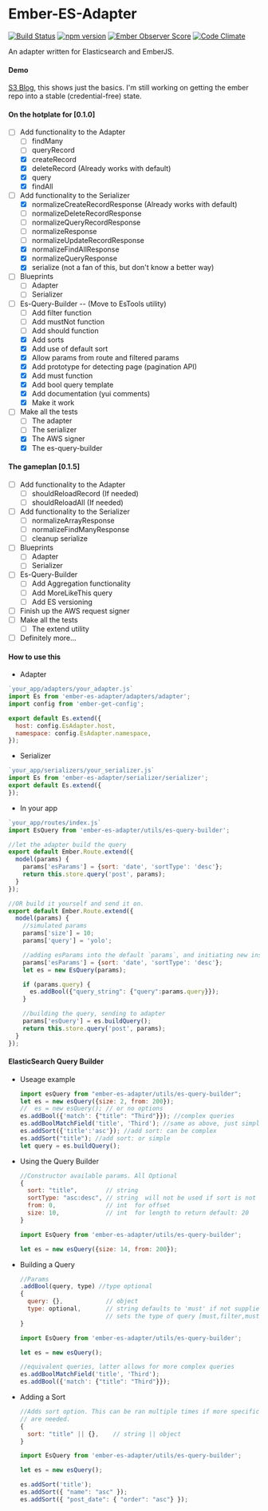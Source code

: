 # Ember-ES-Adapter
[![Build Status](https://travis-ci.org/seanstar12/ember-es-adapter.svg?branch=master)](https://travis-ci.org/seanstar12/ember-es-adapter)
[![npm version](https://badge.fury.io/js/ember-es-adapter.svg)](https://badge.fury.io/js/ember-es-adapter)
[![Ember Observer Score](http://emberobserver.com/badges/ember-es-adapter.svg)](http://emberobserver.com/addons/ember-es-adapter)
[![Code Climate](https://codeclimate.com/github/seanstar12/ember-es-adapter/badges/gpa.svg)](https://codeclimate.com/github/seanstar12/ember-es-adapter)

An adapter written for Elasticsearch and EmberJS.

#### Demo
[S3 Blog](http://ember-s3-blog-prod.s3-website-us-east-1.amazonaws.com/), this shows just the basics. I'm still working on
getting the ember repo into a stable (credential-free) state.

#### On the hotplate for [0.1.0]
  - [ ] Add functionality to the Adapter
    - [ ] findMany
    - [ ] queryRecord
    - [x] createRecord
    - [x] deleteRecord (Already works with default)
    - [x] query
    - [x] findAll
  - [ ] Add functionality to the Serializer
    - [x] normalizeCreateRecordResponse (Already works with default)
    - [ ] normalizeDeleteRecordResponse
    - [ ] normalizeQueryRecordResponse
    - [ ] normalizeResponse
    - [ ] normalizeUpdateRecordResponse
    - [x] normalizeFindAllResponse
    - [x] normalizeQueryResponse
    - [x] serialize (not a fan of this, but don't know a better way)
  - [ ] Blueprints
    - [ ] Adapter
    - [ ] Serializer
  - [ ] Es-Query-Builder -- (Move to EsTools utility)
    - [ ] Add filter function 
    - [ ] Add mustNot function 
    - [ ] Add should function 
    - [x] Add sorts
    - [x] Add use of default sort
    - [x] Allow params from route and filtered params
    - [x] Add prototype for detecting page (pagination API)
    - [x] Add must function 
    - [x] Add bool query template
    - [x] Add documentation (yui comments)
    - [x] Make it work
  - [ ] Make all the tests
    - [ ] The adapter
    - [ ] The serializer
    - [x] The AWS signer
    - [x] The es-query-builder

#### The gameplan [0.1.5]
  - [ ] Add functionality to the Adapter
    - [ ] shouldReloadRecord (If needed)
    - [ ] shouldReloadAll (If needed)
  - [ ] Add functionality to the Serializer
    - [ ] normalizeArrayResponse
    - [ ] normalizeFindManyResponse
    - [ ] cleanup serialize
  - [ ] Blueprints
    - [ ] Adapter
    - [ ] Serializer
  - [ ] Es-Query-Builder
    - [ ] Add Aggregation functionality
    - [ ] Add MoreLikeThis query
    - [ ] Add ES versioning
  - [ ] Finish up the AWS request signer
  - [ ] Make all the tests
    - [ ] The extend utility
  - [ ] Definitely more...

#### How to use this

  * Adapter 

  ```javascript
  `your_app/adapters/your_adapter.js`
  import Es from 'ember-es-adapter/adapters/adapter';
  import config from 'ember-get-config';

  export default Es.extend({
    host: config.EsAdapter.host, 
    namespace: config.EsAdapter.namespace, 
  });
  ```

  * Serializer 

  ```javascript
  `your_app/serializers/your_serializer.js`
  import Es from 'ember-es-adapter/serializer/serializer';
  export default Es.extend({
  });
  ```
  * In your app 

  ```javascript
  `your_app/routes/index.js`
  import EsQuery from 'ember-es-adapter/utils/es-query-builder';

  //let the adapter build the query
  export default Ember.Route.extend({
    model(params) {
      params['esParams'] = {sort: 'date', 'sortType': 'desc'};
      return this.store.query('post', params);
    }
  });

  //OR build it yourself and send it on.
  export default Ember.Route.extend({
    model(params) {
      //simulated params
      params['size'] = 10;
      params['query'] = 'yolo';

      //adding esParams into the default `params`, and initiating new instance
      params['esParams'] = {sort: 'date', 'sortType': 'desc'};
      let es = new EsQuery(params);

      if (params.query) {
        es.addBool({"query_string": {"query":params.query}});
      }

      //building the query, sending to adapter
      params['esQuery'] = es.buildQuery();
      return this.store.query('post', params);
    }
  });
  ```

#### ElasticSearch Query Builder
  * Useage example
    ```javascript
    import esQuery from "ember-es-adapter/utils/es-query-builder";
    let es = new esQuery({size: 2, from: 200});
    //  es = new esQuery(); // or no options
    es.addBool({'match': {"title": "Third"}}); //complex queries
    es.addBoolMatchField('title', 'Third'); //same as above, just simple
    es.addSort({'title':'asc'}); //add sort: can be complex
    es.addSort("title"); //add sort: or simple
    let query = es.buildQuery();
    ```

  * Using the Query Builder
    ```javascript
    //Constructor available params. All Optional
    {
      sort: "title",        // string  
      sortType: "asc:desc", // string  will not be used if sort is not defined
      from: 0,              // int  for offset
      size: 10,             // int  for length to return default: 20
    } 

    import EsQuery from 'ember-es-adapter/utils/es-query-builder';

    let es = new esQuery({size: 14, from: 200});
    ```
  * Building a Query
    ```javascript
    //Params
    .addBool(query, type) //type optional
    {
      query: {},            // object  
      type: optional,       // string defaults to 'must' if not supplied
                            // sets the type of query [must,filter,must_not,should]
    } 

    import EsQuery from 'ember-es-adapter/utils/es-query-builder';

    let es = new esQuery();

    //equivalent queries, latter allows for more complex queries
    es.addBoolMatchField('title', 'Third');
    es.addBool({'match': {"title": "Third"}});
    ```
  * Adding a Sort
    ```javascript
    //Adds sort option. This can be ran multiple times if more specific sorts
    // are needed. 
    {
      sort: "title" || {},    // string || object  
    } 

    import EsQuery from 'ember-es-adapter/utils/es-query-builder';

    let es = new esQuery();

    es.addSort('title');
    es.addSort({ "name": "asc" });
    es.addSort({ "post_date": { "order": "asc"} });
    ```

